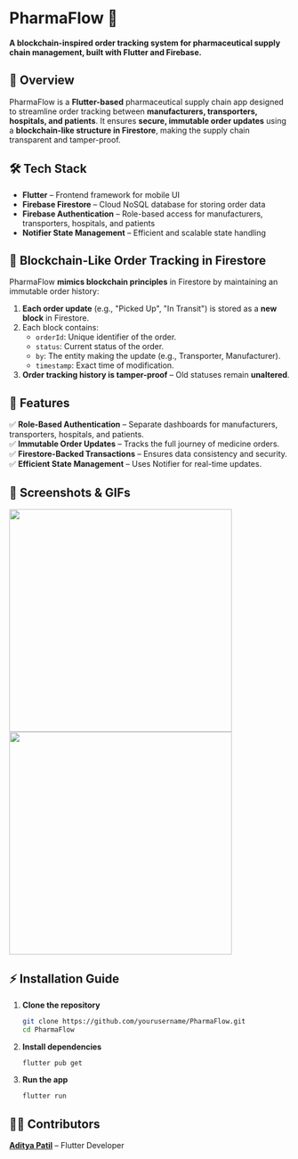 # **PharmaFlow 🚀**  
**A blockchain-inspired order tracking system for pharmaceutical supply chain management, built with Flutter and Firebase.**  

## **📌 Overview**  
PharmaFlow is a **Flutter-based** pharmaceutical supply chain app designed to streamline order tracking between **manufacturers, transporters, hospitals, and patients**. It ensures **secure, immutable order updates** using a **blockchain-like structure in Firestore**, making the supply chain transparent and tamper-proof.  

## **🛠 Tech Stack**  
- **Flutter** – Frontend framework for mobile UI  
- **Firebase Firestore** – Cloud NoSQL database for storing order data  
- **Firebase Authentication** – Role-based access for manufacturers, transporters, hospitals, and patients  
- **Notifier State Management** – Efficient and scalable state handling  

## **🔗 Blockchain-Like Order Tracking in Firestore**  
PharmaFlow **mimics blockchain principles** in Firestore by maintaining an immutable order history:  
1. **Each order update** (e.g., "Picked Up", "In Transit") is stored as a **new block** in Firestore.  
2. Each block contains:  
   - `orderId`: Unique identifier of the order.  
   - `status`: Current status of the order.  
   - `by`: The entity making the update (e.g., Transporter, Manufacturer).  
   - `timestamp`: Exact time of modification.  
3. **Order tracking history is tamper-proof** – Old statuses remain **unaltered**.  

## **🚀 Features**  
✅ **Role-Based Authentication** – Separate dashboards for manufacturers, transporters, hospitals, and patients.  
✅ **Immutable Order Updates** – Tracks the full journey of medicine orders.  
✅ **Firestore-Backed Transactions** – Ensures data consistency and security.  
✅ **Efficient State Management** – Uses Notifier for real-time updates.  

## 📸 Screenshots & GIFs  
<img src="https://github.com/user-attachments/assets/42e310ac-4b1a-4f39-97c4-199519bcd117" width="400">
<img src="https://github.com/user-attachments/assets/7a7117d3-e4c8-4d11-97fb-32ec9f4020b7" width="400">


## **⚡ Installation Guide**  
1. **Clone the repository**  
   ```sh
   git clone https://github.com/yourusername/PharmaFlow.git
   cd PharmaFlow
   ```  
2. **Install dependencies**  
   ```sh
   flutter pub get
   ```  
3. **Run the app**  
   ```sh
   flutter run
   ```  

## **👨‍💻 Contributors**  
**[Aditya Patil](https://github.com/adipatil07)** – Flutter Developer  

